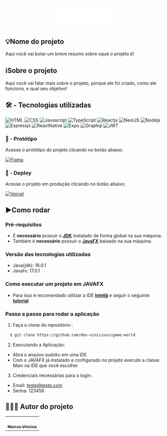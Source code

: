 <p align="center">
  <img src="/.github/github-logo.png" width="35%" alt="Github logo">
</p>

## 💡Nome do projeto
Aqui você vai botar um breve resumo sobre oque o projeto é!

## ℹSobre o projeto
Aqui você vai falar mais sobre o projeto, porque ele foi criado, como ele funciona, e qual seu objetivo!

## 🛠 - Tecnologias utilizadas
![HTML](https://img.shields.io/badge/HTML5-E34F26?style=for-the-badge&logo=html5&logoColor=white)
![CSS](https://img.shields.io/badge/CSS3-1572B6?style=for-the-badge&logo=css3&logoColor=white)
![Javascript](https://img.shields.io/badge/JavaScript-323330?style=for-the-badge&logo=javascript&logoColor=F7DF1E)
![TypeScript](https://img.shields.io/badge/TypeScript-007ACC?style=for-the-badge&logo=typescript&logoColor=white)
![Reactjs](https://img.shields.io/badge/React-20232A?style=for-the-badge&logo=react&logoColor=61DAFB)
![NextJS](https://img.shields.io/badge/next.js-000000?style=for-the-badge&logo=nextdotjs&logoColor=white)
![Nodejs](https://img.shields.io/badge/Node.js-339933?style=for-the-badge&logo=nodedotjs&logoColor=white)
![Expressjs](https://img.shields.io/badge/Express.js-000000?style=for-the-badge&logo=express&logoColor=white)
![ReactNative](https://img.shields.io/badge/React_Native-20232A?style=for-the-badge&logo=react&logoColor=61DAFB)
![Expo](https://img.shields.io/badge/Expo-1B1F23?style=for-the-badge&logo=expo&logoColor=white)
![Graphql](https://img.shields.io/badge/GraphQl-E10098?style=for-the-badge&logo=graphql&logoColor=white)
![JWT](https://img.shields.io/badge/JWT-000000?style=for-the-badge&logo=JSON%20web%20tokens&logoColor=white)


<h3>🎨 - Protótipo</h3>

Acesse o protótipo do projeto clicando no botão abaixo:

<a href="https://figma.com" target="_blank">![Figma](https://img.shields.io/badge/Acessar%20Protótipo-2A2141?style=for-the-badge&logo=figma&logoColor=white)</a>

<h3>🔗 - Deploy</h3>

Acesse o projeto em produção clicando no botão abaixo:

<a href="https://vercel.com/" target='_blank'>![Vercel](https://img.shields.io/badge/Deploy-000000?style=for-the-badge&logo=vercel&logoColor=white)</a>

## ▶️Como rodar
  ### **Pré-requisitos**
  - É **necessário** possuir o **[JDK](https://www.oracle.com/java/technologies/downloads/)** instalado de forma global na sua máquina.
  - Também é **necessário** possuir o **[JavaFX](https://openjfx.io/)** baixado na sua máquina.
  
  ### **Versão das tecnologias utilizadas**
  - Java(jdk): 16.0.1
  - Javafx: 17.0.1
  
  ### **Como executar um projeto em JAVAFX**
  - Para isso é recomendado utilizar a IDE **[Intelijj](https://www.jetbrains.com/pt-br/idea/)** e seguir o seguinte **[tutorial](https://www.youtube.com/watch?v=DTJFJSkIyEc&t=489s)**
  
 ### **Passo a passo para rodar a aplicação**  
1. Faça o clone do repositório :

```sh
  $ git clone https://github.com/dev-viniciuss/game-world
```

2. Executando a Aplicação:

  - Abra o arquivo sudoku em uma IDE
  - Com o JAVAFX já instalado e configurado no projeto execute a classe Main na IDE que você escolher
3. Credenciais necessárias para o login:
  - Email: teste@teste.com
  - Senha: 123456
  
## 👨🏻‍🚀 Autor do projeto

<table>
  <tr>
    <td align="center">
      <a href="https://github.com/euviniciuss">
        <img style="border-radius: 50%;" src="https://avatars.githubusercontent.com/u/55607439?s=96&v=4" width="100px;" alt=""/>
        <br />
        <sub>
          <b>Marcus Vinicius</b>
        </sub>
      </a>      
    </td>
   </tr>
 </table>
